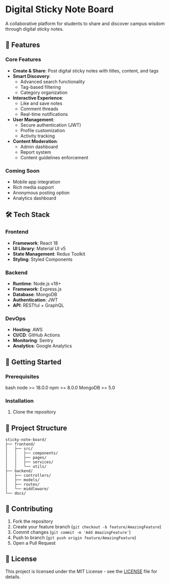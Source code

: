 # Digital Sticky Note Board

A collaborative platform for students to share and discover campus wisdom through digital sticky notes.

## 🌟 Features

### Core Features
- **Create & Share**: Post digital sticky notes with titles, content, and tags
- **Smart Discovery**: 
  - Advanced search functionality
  - Tag-based filtering
  - Category organization
- **Interactive Experience**:
  - Like and save notes
  - Comment threads
  - Real-time notifications
- **User Management**:
  - Secure authentication (JWT)
  - Profile customization
  - Activity tracking
- **Content Moderation**:
  - Admin dashboard
  - Report system
  - Content guidelines enforcement

### Coming Soon
- Mobile app integration
- Rich media support
- Anonymous posting option
- Analytics dashboard

## 🛠️ Tech Stack

### Frontend
- **Framework**: React 18
- **UI Library**: Material UI v5
- **State Management**: Redux Toolkit
- **Styling**: Styled Components

### Backend
- **Runtime**: Node.js v18+
- **Framework**: Express.js
- **Database**: MongoDB
- **Authentication**: JWT
- **API**: RESTful + GraphQL

### DevOps
- **Hosting**: AWS
- **CI/CD**: GitHub Actions
- **Monitoring**: Sentry
- **Analytics**: Google Analytics

## 🚀 Getting Started

### Prerequisites
bash
node >= 18.0.0
npm >= 8.0.0
MongoDB >= 5.0

### Installation

1. Clone the repository

## 📁 Project Structure

```
sticky-note-board/
├── frontend/
│   ├── src/
│   │   ├── components/
│   │   ├── pages/
│   │   ├── services/
│   │   └── utils/
├── backend/
│   ├── controllers/
│   ├── models/
│   ├── routes/
│   └── middleware/
└── docs/
```

## 🤝 Contributing

1. Fork the repository
2. Create your feature branch (`git checkout -b feature/AmazingFeature`)
3. Commit changes (`git commit -m 'Add AmazingFeature'`)
4. Push to branch (`git push origin feature/AmazingFeature`)
5. Open a Pull Request

## 📝 License

This project is licensed under the MIT License - see the [LICENSE](LICENSE) file for details.
